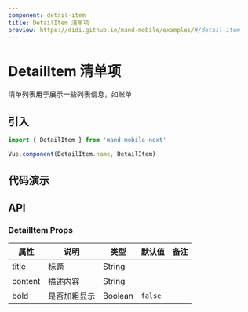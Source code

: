 ```yaml
---
component: detail-item
title: DetailItem 清单项
preview: https://didi.github.io/mand-mobile/examples/#/detail-item
---
```


# DetailItem 清单项

清单列表用于展示一些列表信息，如账单

## 引入

```javascript
import { DetailItem } from 'mand-mobile-next'

Vue.component(DetailItem.name, DetailItem)
```

## 代码演示

<demo-wrapper
  src="src/packages/detail-item/demo"
  :demos="demos"
/>

<script setup>
const demos = import.meta.globEager('../../../src/packages/detail-item/demo/demo*.vue')
</script>

## API

### DetailItem Props
|属性 | 说明 | 类型 | 默认值|备注|
|----|-----|------|------|------|
|title|标题|String| | |
|content|描述内容|String| | |
|bold|是否加粗显示|Boolean|`false`| |

